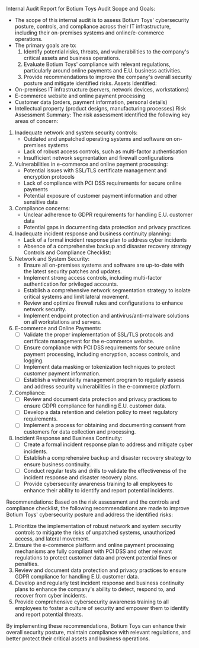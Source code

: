 Internal Audit Report for Botium Toys
Audit Scope and Goals:
- The scope of this internal audit is to assess Botium Toys' cybersecurity posture, controls, and compliance across their IT infrastructure, including their on-premises systems and online/e-commerce operations.
- The primary goals are to:
  1. Identify potential risks, threats, and vulnerabilities to the company's critical assets and business operations.
  2. Evaluate Botium Toys' compliance with relevant regulations, particularly around online payments and E.U. business activities.
  3. Provide recommendations to improve the company's overall security posture and mitigate identified risks.
Assets Identified:
- On-premises IT infrastructure (servers, network devices, workstations)
- E-commerce website and online payment processing
- Customer data (orders, payment information, personal details)
- Intellectual property (product designs, manufacturing processes)
Risk Assessment Summary:
The risk assessment identified the following key areas of concern:
1. Inadequate network and system security controls:
   - Outdated and unpatched operating systems and software on on-premises systems
   - Lack of robust access controls, such as multi-factor authentication
   - Insufficient network segmentation and firewall configurations
2. Vulnerabilities in e-commerce and online payment processing:
   - Potential issues with SSL/TLS certificate management and encryption protocols
   - Lack of compliance with PCI DSS requirements for secure online payments
   - Potential exposure of customer payment information and other sensitive data
3. Compliance concerns:
   - Unclear adherence to GDPR requirements for handling E.U. customer data
   - Potential gaps in documenting data protection and privacy practices
4. Inadequate incident response and business continuity planning:
   - Lack of a formal incident response plan to address cyber incidents
   - Absence of a comprehensive backup and disaster recovery strategy
Controls and Compliance Checklist:
1. Network and System Security:
   -  Ensure all on-premises systems and software are up-to-date with the latest security patches and updates.
   -  Implement strong access controls, including multi-factor authentication for privileged accounts.
   -  Establish a comprehensive network segmentation strategy to isolate critical systems and limit lateral movement.
   -  Review and optimize firewall rules and configurations to enhance network security.
   -  Implement endpoint protection and antivirus/anti-malware solutions on all workstations and servers.
2. E-commerce and Online Payments:
   - [ ] Validate the proper implementation of SSL/TLS protocols and certificate management for the e-commerce website.
   - [ ] Ensure compliance with PCI DSS requirements for secure online payment processing, including encryption, access controls, and logging.
   - [ ] Implement data masking or tokenization techniques to protect customer payment information.
   - [ ] Establish a vulnerability management program to regularly assess and address security vulnerabilities in the e-commerce platform.
3. Compliance:
   - [ ] Review and document data protection and privacy practices to ensure GDPR compliance for handling E.U. customer data.
   - [ ] Develop a data retention and deletion policy to meet regulatory requirements.
   - [ ] Implement a process for obtaining and documenting consent from customers for data collection and processing.

4. Incident Response and Business Continuity:
   - [ ] Create a formal incident response plan to address and mitigate cyber incidents.
   - [ ] Establish a comprehensive backup and disaster recovery strategy to ensure business continuity.
   - [ ] Conduct regular tests and drills to validate the effectiveness of the incident response and disaster recovery plans.
   - [ ] Provide cybersecurity awareness training to all employees to enhance their ability to identify and report potential incidents.

Recommendations:
Based on the risk assessment and the controls and compliance checklist, the following recommendations are made to improve Botium Toys' cybersecurity posture and address the identified risks:

1. Prioritize the implementation of robust network and system security controls to mitigate the risks of unpatched systems, unauthorized access, and lateral movement.
2. Ensure the e-commerce platform and online payment processing mechanisms are fully compliant with PCI DSS and other relevant regulations to protect customer data and prevent potential fines or penalties.
3. Review and document data protection and privacy practices to ensure GDPR compliance for handling E.U. customer data.
4. Develop and regularly test incident response and business continuity plans to enhance the company's ability to detect, respond to, and recover from cyber incidents.
5. Provide comprehensive cybersecurity awareness training to all employees to foster a culture of security and empower them to identify and report potential threats.

By implementing these recommendations, Botium Toys can enhance their overall security posture, maintain compliance with relevant regulations, and better protect their critical assets and business operations.

